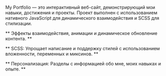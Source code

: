 My Portfolio — это интерактивный веб-сайт, демонстрирующий мои навыки, достижения и проекты.
Проект выполнен с использованием нативного JavaScript для динамического взаимодействия и SCSS для стилизации.

** Эффекты взаимодействия, анимации и динамическое обновление контента. **

** SCSS: Упрощает написание и поддержку стилей с использованием вложенности, переменных и миксинов. **

** Персонализация: Разделы с информацией обо мне, моих навыках и опыте. **
